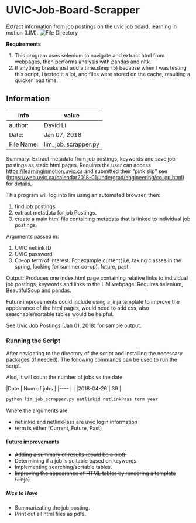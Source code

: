 # UVIC-Job-Board-Scrapper
Extract information from job postings on the uvic job board, learning in motion (LIM).
![File Directory](https://github.com/FriendlyUser/UVIC-Job-Board-Scrapper/master/job_scrap_file_directory.png)

**Requirements**

1. This program uses selenium to navigate and extract html from webpages, then performs analysis with pandas and nltk.
2. If anything breaks just add a time.sleep (5) because when I was testing this script, I tested it a lot, and files were stored on the cache, resulting a quicker load time.
## Information

| info | value|
|--- | --- |
|author: | David Li |
|Date:  | Jan 07, 2018 |
|File Name: | lim_job_scrapper.py |

Summary: Extract metadata from job postings, keywords and save job postings as static html pages. Requires the user can access https://learninginmotion.uvic.ca and submitted their "pink slip" see (https://web.uvic.ca/calendar2018-01/undergrad/engineering/co-op.html) for details.

This program will log into lim using an automated browser, then:
1. find job postings, 
2. extract metadata for job Postings.
3. create a main html file containing metadata that is linked to individual job postings.

Arguments passed in:
1. UVIC netlink ID
2. UVIC password
3. Co-op term of interest. For example current( i.e, taking classes in the spring, looking for summer co-op), future, past

Output:
    Produces one index.html page containing relative links to individual job postings, keywords and links to the LIM webpage. Requires selenium, BeautifulSoup and pandas. 

Future improvements could include using a jinja template to improve the appearance of the html pages, would need to add css, also searchable/sortable tables would be helpful.

See  [Uvic Job Postings (Jan 01, 2018)](https://web.uvic.ca/~lidavid/jobScrapping/LIMScrap/) for sample output.

### Running the Script

After navigating to the directory of the script and installing the necessary packages (if needed).
The following commands can be used to run the script. 

Also, it will count the number of jobs vs the date

|Date       | Num of jobs |
|----       |             |
|2018-04-26 | 39          |

```bash
python lim_job_scrapper.py netlinkid netlinkPass term year 
```

Where the arguments are:
* netlinkid and netlinkPass are uvic login information
* term is either [Current, Future, Past]

#### Future improvements 
* ~~Adding a summary of results (could be a plot).~~
* Determining if a job is suitable based on keywords.
* Implementing searching/sortable tables.
* ~~Improving the appearance of HTML tables by rendering a template (Jinja)~~

##### Nice to Have
* Summarizating the job posting.
* Print out all html files as pdfs.
